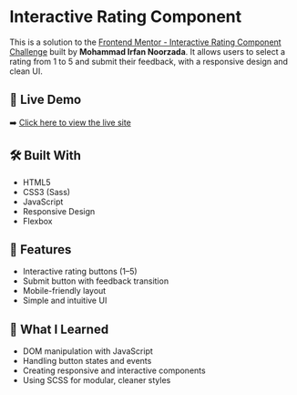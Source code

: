 # Interactive Rating Component

This is a solution to the [Frontend Mentor - Interactive Rating Component Challenge](https://www.frontendmentor.io/challenges/interactive-rating-component-koxpeBUmI) built by **Mohammad Irfan Noorzada**. It allows users to select a rating from 1 to 5 and submit their feedback, with a responsive design and clean UI.

## 🔗 Live Demo

➡️ [Click here to view the live site](https://coder-irfan.github.io/Interactice-Rating-Component/)

## 🛠️ Built With

- HTML5
- CSS3 (Sass)
- JavaScript
- Responsive Design
- Flexbox

## 🚀 Features

- Interactive rating buttons (1–5)
- Submit button with feedback transition
- Mobile-friendly layout
- Simple and intuitive UI

## 🧠 What I Learned

- DOM manipulation with JavaScript
- Handling button states and events
- Creating responsive and interactive components
- Using SCSS for modular, cleaner styles
